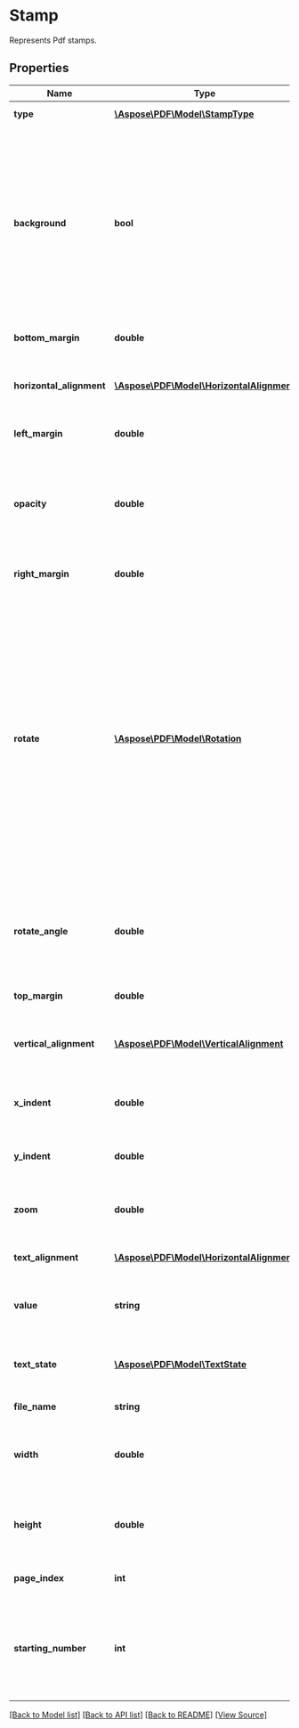 ﻿# Stamp
Represents Pdf stamps.

## Properties
Name | Type | Description | Notes
------------ | ------------- | ------------- | -------------
**type** | [**\Aspose\PDF\Model\StampType**](StampType.md) | Gets the stamp type. | 
**background** | **bool** | Sets or gets a bool value that indicates the content is stamped as background. If the value is true, the stamp content is layed at the bottom. By defalt, the value is false, the stamp content is layed at the top. | [optional]
**bottom_margin** | **double** | Gets or sets bottom margin of stamp. | [optional]
**horizontal_alignment** | [**\Aspose\PDF\Model\HorizontalAlignment**](HorizontalAlignment.md) | Gets or sets Horizontal alignment of stamp on the page.  | [optional]
**left_margin** | **double** | Gets or sets left margin of stamp. | [optional]
**opacity** | **double** | Gets or sets a value to indicate the stamp opacity. The value is from 0.0 to 1.0. By default the value is 1.0. | [optional]
**right_margin** | **double** | Gets or sets right margin of stamp. | [optional]
**rotate** | [**\Aspose\PDF\Model\Rotation**](Rotation.md) | Sets or gets the rotation of stamp content according Rotation values. Note. This property is for set angles which are multiples of 90 degrees (0, 90, 180, 270 degrees). To set arbitrary angle use RotateAngle property. If angle set by ArbitraryAngle is not multiple of 90 then Rotate property returns Rotation.None. | [optional]
**rotate_angle** | **double** | Gets or sets rotate angle of stamp in degrees. This property allows to set arbitrary rotate angle.  | [optional]
**top_margin** | **double** | Gets or sets top margin of stamp. | [optional]
**vertical_alignment** | [**\Aspose\PDF\Model\VerticalAlignment**](VerticalAlignment.md) | Gets or sets vertical alignment of stamp on page. | [optional]
**x_indent** | **double** | Horizontal stamp coordinate, starting from the left. | [optional]
**y_indent** | **double** | Vertical stamp coordinate, starting from the bottom. | [optional]
**zoom** | **double** | Zooming factor of the stamp. Allows to scale stamp. | [optional]
**text_alignment** | [**\Aspose\PDF\Model\HorizontalAlignment**](HorizontalAlignment.md) | Alignment of the text inside the stamp. | [optional]
**value** | **string** | Gets or sets string value which is used as stamp on the page. | [optional]
**text_state** | [**\Aspose\PDF\Model\TextState**](TextState.md) | Gets text properties of the stamp. See TextState for details. | [optional]
**file_name** | **string** | Gets or sets the file name. | [optional]
**width** | **double** | Gets or sets image width. Setting this property allos to scal image horizontally. | [optional]
**height** | **double** | Gets or sets image height. Setting this image allows to scale image vertically. | [optional]
**page_index** | **int** | Gets or sets the index of the page. | [optional]
**starting_number** | **int** | Gets or sets value of the number of starting page. Other pages will be numbered starting from this value. | [optional]

[[Back to Model list]](../README.md#documentation-for-models) [[Back to API list]](../README.md#documentation-for-api-endpoints) [[Back to README]](../README.md) [[View Source]](../src/Aspose/PDF/Model/Stamp.php)


